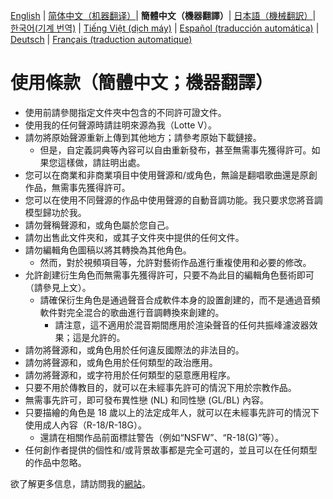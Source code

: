 [English](ToU_EN.md) | [简体中文（机器翻译）](ToU_ZH-CN.md)| **簡體中文（機器翻譯）**| [日本語（機械翻訳）]((ToU_JA.md))| [한국어(기계 번역)](ToU_KO.md) | [Tiếng Việt (dịch máy)](ToU_VI.md) | [Español (traducción automática)](ToU_ES.md) | [Deutsch](ToU_DE.md) | [Français (traduction automatique)](ToU_FR.md)
# 使用條款（簡體中文；機器翻譯）
- 使用前請參閱指定文件夾中包含的不同許可證文件。
- 使用我的任何聲源時請註明來源為我（Lotte V）。
- 請勿將原始聲源重新上傳到其他地方；請參考原始下載鏈接。
    - 但是，自定義詞典等內容可以自由重新發布，甚至無需事先獲得許可。如果您這樣做，請註明出處。
- 您可以在商業和非商業項目中使用聲源和/或角色，無論是翻唱歌曲還是原創作品，無需事先獲得許可。
- 您可以在使用不同聲源的作品中使用聲源的自動音調功能。我只要求您將音調模型歸功於我。
- 請勿聲稱聲源和，或角色屬於您自己。
- 請勿出售此文件夾和，或其子文件夾中提供的任何文件。
- 請勿編輯角色圖稿以將其轉換為其他角色。
    - 然而，對於視頻項目等，允許對藝術作品進行重複使用和必要的修改。
- 允許創建衍生角色而無需事先獲得許可，只要不為此目的編輯角色藝術即可（請參見上文）。
    - 請確保衍生角色是通過聲音合成軟件本身的設置創建的，而不是通過音頻軟件對完全混合的歌曲進行音調轉換來創建的。
        - 請注意，這不適用於混音期間應用於渲染聲音的任何共振峰濾波器效果；這是允許的。
- 請勿將聲源和，或角色用於任何違反國際法的非法目的。
- 請勿將聲源和，或角色用於任何類型的政治應用。
- 請勿將聲源和，或字符用於任何類型的惡意應用程序。
- 只要不用於傳教目的，就可以在未經事先許可的情況下用於宗教作品。
- 無需事先許可，即可發布異性戀 (NL) 和同性戀 (GL/BL) 內容。
- 只要描繪的角色是 18 歲以上的法定成年人，就可以在未經事先許可的情況下使用成人內容（R-18/R-18G）。
    - 還請在相關作品前面標註警告（例如“NSFW”、“R-18(G)”等）。
- 任何創作者提供的個性和/或背景故事都是完全可選的，並且可以在任何類型的作品中忽略。

欲了解更多信息，請訪問我的[網站](https://lottev.moe)。